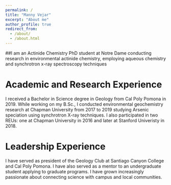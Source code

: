 ```yaml
---
permalink: /
title: "Manny Vejar"
excerpt: "About me"
author_profile: true
redirect_from: 
  - /about/
  - /about.html
---
```


##I am an Actinide Chemistry PhD student at Notre Dame conducting research in environmental actinide chemistry, employing aqueous chemistry and synchrotron x-ray spectroscopy techniques
# Academic and Research Experience
I received a Bachelor in Science degree in Geology from Cal Poly Pomona in 2019. While working on my B.Sc., I conducted environmental geochemistry research at Chapman University from 2017 to  2019 studying Arsenic speciation using synchrotron X-ray techniques. I also participated in two REUs: one at Chapman University in 2016 and later at Stanford Univeristy in 2018.

# Leadership Experience
I have served as president of the Geology Club at Santiago Canyon College and Cal Poly Pomona. I have also served as a mentor to an undergraduate student applying to graduate programs. I have grown increasingly passionate about connecting science with campus and local communities.
